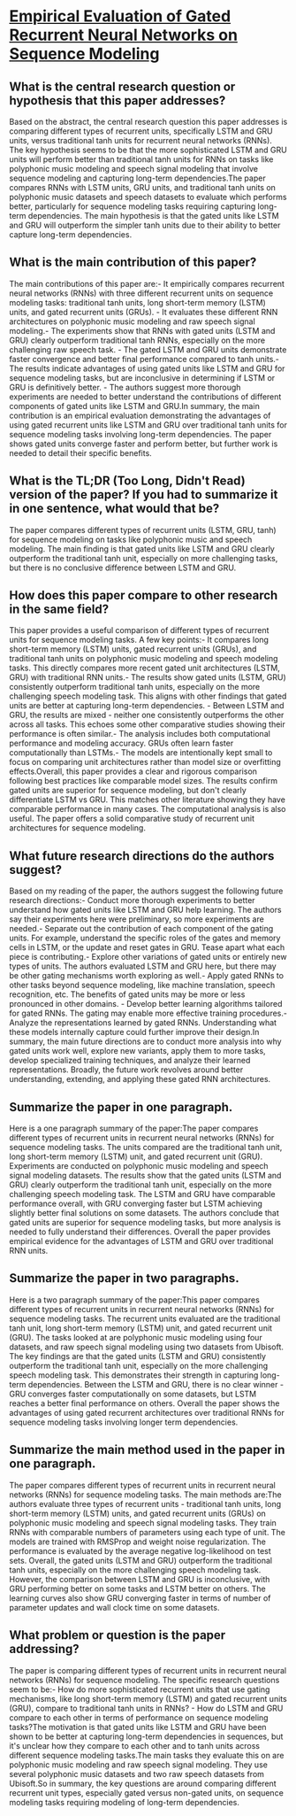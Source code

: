 # [Empirical Evaluation of Gated Recurrent Neural Networks on Sequence   Modeling](https://arxiv.org/abs/1412.3555)

## What is the central research question or hypothesis that this paper addresses?

Based on the abstract, the central research question this paper addresses is comparing different types of recurrent units, specifically LSTM and GRU units, versus traditional tanh units for recurrent neural networks (RNNs). The key hypothesis seems to be that the more sophisticated LSTM and GRU units will perform better than traditional tanh units for RNNs on tasks like polyphonic music modeling and speech signal modeling that involve sequence modeling and capturing long-term dependencies.The paper compares RNNs with LSTM units, GRU units, and traditional tanh units on polyphonic music datasets and speech datasets to evaluate which performs better, particularly for sequence modeling tasks requiring capturing long-term dependencies. The main hypothesis is that the gated units like LSTM and GRU will outperform the simpler tanh units due to their ability to better capture long-term dependencies.


## What is the main contribution of this paper?

The main contributions of this paper are:- It empirically compares recurrent neural networks (RNNs) with three different recurrent units on sequence modeling tasks: traditional tanh units, long short-term memory (LSTM) units, and gated recurrent units (GRUs). - It evaluates these different RNN architectures on polyphonic music modeling and raw speech signal modeling.- The experiments show that RNNs with gated units (LSTM and GRU) clearly outperform traditional tanh RNNs, especially on the more challenging raw speech task. - The gated LSTM and GRU units demonstrate faster convergence and better final performance compared to tanh units.- The results indicate advantages of using gated units like LSTM and GRU for sequence modeling tasks, but are inconclusive in determining if LSTM or GRU is definitively better. - The authors suggest more thorough experiments are needed to better understand the contributions of different components of gated units like LSTM and GRU.In summary, the main contribution is an empirical evaluation demonstrating the advantages of using gated recurrent units like LSTM and GRU over traditional tanh units for sequence modeling tasks involving long-term dependencies. The paper shows gated units converge faster and perform better, but further work is needed to detail their specific benefits.


## What is the TL;DR (Too Long, Didn't Read) version of the paper? If you had to summarize it in one sentence, what would that be?

The paper compares different types of recurrent units (LSTM, GRU, tanh) for sequence modeling on tasks like polyphonic music and speech modeling. The main finding is that gated units like LSTM and GRU clearly outperform the traditional tanh unit, especially on more challenging tasks, but there is no conclusive difference between LSTM and GRU.


## How does this paper compare to other research in the same field?

This paper provides a useful comparison of different types of recurrent units for sequence modeling tasks. A few key points:- It compares long short-term memory (LSTM) units, gated recurrent units (GRUs), and traditional tanh units on polyphonic music modeling and speech modeling tasks. This directly compares more recent gated unit architectures (LSTM, GRU) with traditional RNN units.- The results show gated units (LSTM, GRU) consistently outperform traditional tanh units, especially on the more challenging speech modeling task. This aligns with other findings that gated units are better at capturing long-term dependencies. - Between LSTM and GRU, the results are mixed - neither one consistently outperforms the other across all tasks. This echoes some other comparative studies showing their performance is often similar.- The analysis includes both computational performance and modeling accuracy. GRUs often learn faster computationally than LSTMs.- The models are intentionally kept small to focus on comparing unit architectures rather than model size or overfitting effects.Overall, this paper provides a clear and rigorous comparison following best practices like comparable model sizes. The results confirm gated units are superior for sequence modeling, but don't clearly differentiate LSTM vs GRU. This matches other literature showing they have comparable performance in many cases. The computational analysis is also useful. The paper offers a solid comparative study of recurrent unit architectures for sequence modeling.


## What future research directions do the authors suggest?

Based on my reading of the paper, the authors suggest the following future research directions:- Conduct more thorough experiments to better understand how gated units like LSTM and GRU help learning. The authors say their experiments here were preliminary, so more experiments are needed.- Separate out the contribution of each component of the gating units. For example, understand the specific roles of the gates and memory cells in LSTM, or the update and reset gates in GRU. Tease apart what each piece is contributing.- Explore other variations of gated units or entirely new types of units. The authors evaluated LSTM and GRU here, but there may be other gating mechanisms worth exploring as well.- Apply gated RNNs to other tasks beyond sequence modeling, like machine translation, speech recognition, etc. The benefits of gated units may be more or less pronounced in other domains. - Develop better learning algorithms tailored for gated RNNs. The gating may enable more effective training procedures.- Analyze the representations learned by gated RNNs. Understanding what these models internally capture could further improve their design.In summary, the main future directions are to conduct more analysis into why gated units work well, explore new variants, apply them to more tasks, develop specialized training techniques, and analyze their learned representations. Broadly, the future work revolves around better understanding, extending, and applying these gated RNN architectures.


## Summarize the paper in one paragraph.

Here is a one paragraph summary of the paper:The paper compares different types of recurrent units in recurrent neural networks (RNNs) for sequence modeling tasks. The units compared are the traditional tanh unit, long short-term memory (LSTM) unit, and gated recurrent unit (GRU). Experiments are conducted on polyphonic music modeling and speech signal modeling datasets. The results show that the gated units (LSTM and GRU) clearly outperform the traditional tanh unit, especially on the more challenging speech modeling task. The LSTM and GRU have comparable performance overall, with GRU converging faster but LSTM achieving slightly better final solutions on some datasets. The authors conclude that gated units are superior for sequence modeling tasks, but more analysis is needed to fully understand their differences. Overall the paper provides empirical evidence for the advantages of LSTM and GRU over traditional RNN units.


## Summarize the paper in two paragraphs.

Here is a two paragraph summary of the paper:This paper compares different types of recurrent units in recurrent neural networks (RNNs) for sequence modeling tasks. The recurrent units evaluated are the traditional tanh unit, long short-term memory (LSTM) unit, and gated recurrent unit (GRU). The tasks looked at are polyphonic music modeling using four datasets, and raw speech signal modeling using two datasets from Ubisoft. The key findings are that the gated units (LSTM and GRU) consistently outperform the traditional tanh unit, especially on the more challenging speech modeling task. This demonstrates their strength in capturing long-term dependencies. Between the LSTM and GRU, there is no clear winner - GRU converges faster computationally on some datasets, but LSTM reaches a better final performance on others. Overall the paper shows the advantages of using gated recurrent architectures over traditional RNNs for sequence modeling tasks involving longer term dependencies.


## Summarize the main method used in the paper in one paragraph.

The paper compares different types of recurrent units in recurrent neural networks (RNNs) for sequence modeling tasks. The main methods are:The authors evaluate three types of recurrent units - traditional tanh units, long short-term memory (LSTM) units, and gated recurrent units (GRUs) on polyphonic music modeling and speech signal modeling tasks. They train RNNs with comparable numbers of parameters using each type of unit. The models are trained with RMSProp and weight noise regularization. The performance is evaluated by the average negative log-likelihood on test sets. Overall, the gated units (LSTM and GRU) outperform the traditional tanh units, especially on the more challenging speech modeling task. However, the comparison between LSTM and GRU is inconclusive, with GRU performing better on some tasks and LSTM better on others. The learning curves also show GRU converging faster in terms of number of parameter updates and wall clock time on some datasets.


## What problem or question is the paper addressing?

The paper is comparing different types of recurrent units in recurrent neural networks (RNNs) for sequence modeling. The specific research questions seem to be:- How do more sophisticated recurrent units that use gating mechanisms, like long short-term memory (LSTM) and gated recurrent units (GRU), compare to traditional tanh units in RNNs? - How do LSTM and GRU compare to each other in terms of performance on sequence modeling tasks?The motivation is that gated units like LSTM and GRU have been shown to be better at capturing long-term dependencies in sequences, but it's unclear how they compare to each other and to tanh units across different sequence modeling tasks.The main tasks they evaluate this on are polyphonic music modeling and raw speech signal modeling. They use several polyphonic music datasets and two raw speech datasets from Ubisoft.So in summary, the key questions are around comparing different recurrent unit types, especially gated versus non-gated units, on sequence modeling tasks requiring modeling of long-term dependencies.
